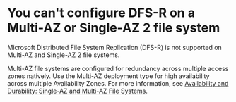 # You can't configure DFS\-R on a Multi\-AZ or Single\-AZ 2 file system<a name="dfs-r"></a>

Microsoft Distributed File System Replication \(DFS\-R\) is not supported on Multi\-AZ and Single\-AZ 2 file systems\.

Multi\-AZ file systems are configured for redundancy across multiple access zones natively\. Use the Multi\-AZ deployment type for high availability across multiple Availability Zones\. For more information, see [Availability and Durability: Single\-AZ and Multi\-AZ File Systems](high-availability-multiAZ.md)\.